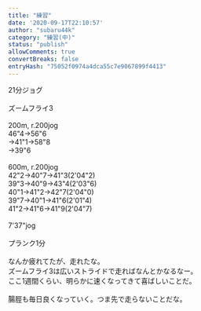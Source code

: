 ```yaml
---
title: "練習"
date: '2020-09-17T22:10:57'
author: "subaru44k"
category: "練習(中)"
status: "publish"
allowComments: true
convertBreaks: false
entryHash: "75052f0974a4dca55c7e9067899f4413"
---
```

21分ジョグ<br>
<br>
ズームフライ3<br>
<br>
200m, r.200jog<br>
46"4→56"6<br>
→41"1→58"8<br>
→39"6<br>
<br>
600m, r.200jog<br>
42"2→40"7→41"3(2'04"2)<br>
39"3→40"9→43"4(2'03"6)<br>
40"1→41"2→42"7(2'04"0)<br>
39"7→40"1→41"6(2'01"4)<br>
41"2→41"6→41"9(2'04"7)<br>
<br>
7'37"jog<br>
<br>
プランク1分<br>
<br>
なんか疲れてたが、走れたな。<br>
ズームフライ3は広いストライドで走ればなんとかなるなー。<br>
ここ1週間くらい、明らかに速くなってきて喜ばしいことだ。<br>
<br>
腸脛も毎日良くなっていく。つま先で走らないことだな。
